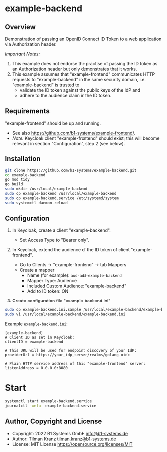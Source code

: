 # example-backend

## Overview

Demonstration of passing an OpenID Connect ID Token to a web application via Authorization header.

*Important Notes:*

1. This example does not endorse the practise of passing the ID token as an Authorization header but only demonstrates that it works.
2. This example assumes that "example-frontend" communicates HTTP requests to "example-backend" in the same security domain, i.e. "example-backend" is trusted to
   - validate the ID token against the public keys of the IdP and
   - adhere to the audience claim in the ID token.

## Requirements

"example-frontend" should be up and running.
* See also <https://github.com/b1-systems/example-frontend/>.
* *Note:* Keycloak client "example-frontend" should exist; this will become relevant in section "Configuration", step 2 (see below).

## Installation

```bash
git clone https://github.com/b1-systems/example-backend.git
cd example-backend
go mod tidy
go build
sudo mkdir /usr/local/example-backend
sudo cp example-backend /usr/local/example-backend
sudo cp example-backend.service /etc/systemd/system
sudo systemctl daemon-reload
```

## Configuration

1. In Keycloak, create a client "example-backend".
   * Set Access Type to "Bearer only".

2. In Keycloak, extend the audience of the ID token of client "example-frontend".
   * Go to Clients -> "example-frontend" -> tab Mappers
   * Create a mapper
     - Name (for example): `aud-add-example-backend`
     - Mapper Type: Audience
     - Included Custom Audience: "example-backend"
     - Add to ID token: ON

3. Create configuration file "example-backend.ini"

```bash
sudo cp example-backend.ini.sample /usr/local/example-backend/example-backend.ini
sudo vi /usr/local/example-backend/example-backend.ini
```

Example `example-backend.ini`:

```
[example-backend]
# Client ID as set in Keycloak:
clientID = example-backend

# This URL will be used for endpoint discovery of your IdP:
providerUrl = https://your_idp_server/realms/golang-oidc

# Plain HTTP service address of this "example-frontend" server:
listenAddress = 0.0.0.0:8080
```

# Start

```bash
systemctl start example-backend.service
journalctl -xefu  example-backend.service
```

## Author, Copyright and License

* Copyright: 2022 B1 Systems GmbH <info@b1-systems.de>
* Author: Tilman Kranz <tilman.kranz@b1-systems.de>
* License: MIT License <https://opensource.org/licenses/MIT>
